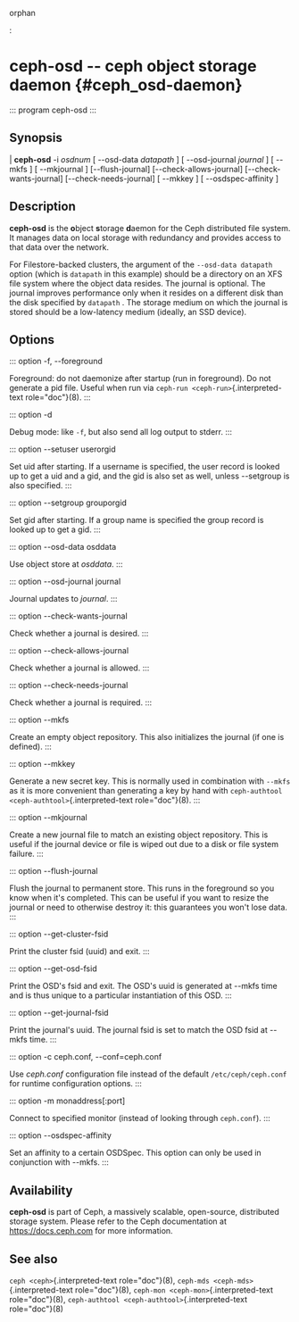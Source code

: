 orphan

:   

# ceph-osd \-- ceph object storage daemon {#ceph_osd-daemon}

::: program
ceph-osd
:::

## Synopsis

| **ceph-osd** -i *osdnum* \[ \--osd-data *datapath* \] \[
  \--osd-journal *journal* \] \[ \--mkfs \] \[ \--mkjournal \]
  \[\--flush-journal\] \[\--check-allows-journal\]
  \[\--check-wants-journal\] \[\--check-needs-journal\] \[ \--mkkey \]
  \[ \--osdspec-affinity \]

## Description

**ceph-osd** is the **o**bject **s**torage **d**aemon for the Ceph
distributed file system. It manages data on local storage with
redundancy and provides access to that data over the network.

For Filestore-backed clusters, the argument of the `--osd-data datapath`
option (which is `datapath` in this example) should be a directory on an
XFS file system where the object data resides. The journal is optional.
The journal improves performance only when it resides on a different
disk than the disk specified by `datapath` . The storage medium on which
the journal is stored should be a low-latency medium (ideally, an SSD
device).

## Options

::: option
-f, \--foreground

Foreground: do not daemonize after startup (run in foreground). Do not
generate a pid file. Useful when run via
`ceph-run <ceph-run>`{.interpreted-text role="doc"}(8).
:::

::: option
-d

Debug mode: like `-f`, but also send all log output to stderr.
:::

::: option
\--setuser userorgid

Set uid after starting. If a username is specified, the user record is
looked up to get a uid and a gid, and the gid is also set as well,
unless \--setgroup is also specified.
:::

::: option
\--setgroup grouporgid

Set gid after starting. If a group name is specified the group record is
looked up to get a gid.
:::

::: option
\--osd-data osddata

Use object store at *osddata*.
:::

::: option
\--osd-journal journal

Journal updates to *journal*.
:::

::: option
\--check-wants-journal

Check whether a journal is desired.
:::

::: option
\--check-allows-journal

Check whether a journal is allowed.
:::

::: option
\--check-needs-journal

Check whether a journal is required.
:::

::: option
\--mkfs

Create an empty object repository. This also initializes the journal (if
one is defined).
:::

::: option
\--mkkey

Generate a new secret key. This is normally used in combination with
`--mkfs` as it is more convenient than generating a key by hand with
`ceph-authtool <ceph-authtool>`{.interpreted-text role="doc"}(8).
:::

::: option
\--mkjournal

Create a new journal file to match an existing object repository. This
is useful if the journal device or file is wiped out due to a disk or
file system failure.
:::

::: option
\--flush-journal

Flush the journal to permanent store. This runs in the foreground so you
know when it\'s completed. This can be useful if you want to resize the
journal or need to otherwise destroy it: this guarantees you won\'t lose
data.
:::

::: option
\--get-cluster-fsid

Print the cluster fsid (uuid) and exit.
:::

::: option
\--get-osd-fsid

Print the OSD\'s fsid and exit. The OSD\'s uuid is generated at \--mkfs
time and is thus unique to a particular instantiation of this OSD.
:::

::: option
\--get-journal-fsid

Print the journal\'s uuid. The journal fsid is set to match the OSD fsid
at \--mkfs time.
:::

::: option
-c ceph.conf, \--conf=ceph.conf

Use *ceph.conf* configuration file instead of the default
`/etc/ceph/ceph.conf` for runtime configuration options.
:::

::: option
-m monaddress\[:port\]

Connect to specified monitor (instead of looking through `ceph.conf`).
:::

::: option
\--osdspec-affinity

Set an affinity to a certain OSDSpec. This option can only be used in
conjunction with \--mkfs.
:::

## Availability

**ceph-osd** is part of Ceph, a massively scalable, open-source,
distributed storage system. Please refer to the Ceph documentation at
<https://docs.ceph.com> for more information.

## See also

`ceph <ceph>`{.interpreted-text role="doc"}(8),
`ceph-mds <ceph-mds>`{.interpreted-text role="doc"}(8),
`ceph-mon <ceph-mon>`{.interpreted-text role="doc"}(8),
`ceph-authtool <ceph-authtool>`{.interpreted-text role="doc"}(8)
